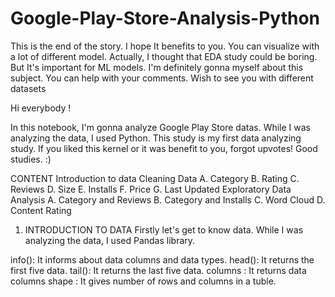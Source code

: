 # Google-Play-Store-Analysis-Python
This is the end of the story. I hope It benefits to you. You can visualize with a lot of different model. Actually, I thought that EDA study could be boring. But It's important for ML models. I'm definitely gonna myself about this subject. You can help with your comments. Wish to see you with different datasets

Hi everybody !

In this notebook, I'm gonna analyze Google Play Store datas. While I was analyzing the data, I used Python. This study is my first data analyzing study. If you liked this kernel or it was benefit to you, forgot upvotes! Good studies. :)


CONTENT
Introduction to data
Cleaning Data
     A. Category
     B. Rating
     C. Reviews
     D. Size
     E. Installs
     F. Price
     G. Last Updated
Exploratory Data Analysis
     A. Category and Reviews
     B. Category and Installs
     C. Word Cloud
     D. Content Rating

1. INTRODUCTION TO DATA
Firstly let's get to know data. While I was analyzing the data, I used Pandas library.

info(): It informs about data columns and data types.
head(): It returns the first five data.
tail(): It returns the last five data.
columns : It returns data columns
shape : It gives number of rows and columns in a tuble.
